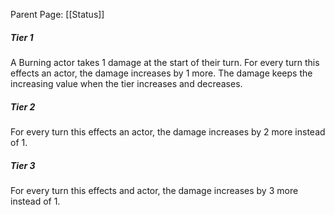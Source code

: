 Parent Page: [[Status]]

##### Tier 1
A Burning actor takes 1 damage at the start of their turn. For every turn this effects an actor, the damage increases by 1 more. The damage keeps the increasing value when the tier increases and decreases.

##### Tier 2
For every turn this effects an actor, the damage increases by 2 more instead of 1.

##### Tier 3
For every turn this effects and actor, the damage increases by 3 more instead of 1.